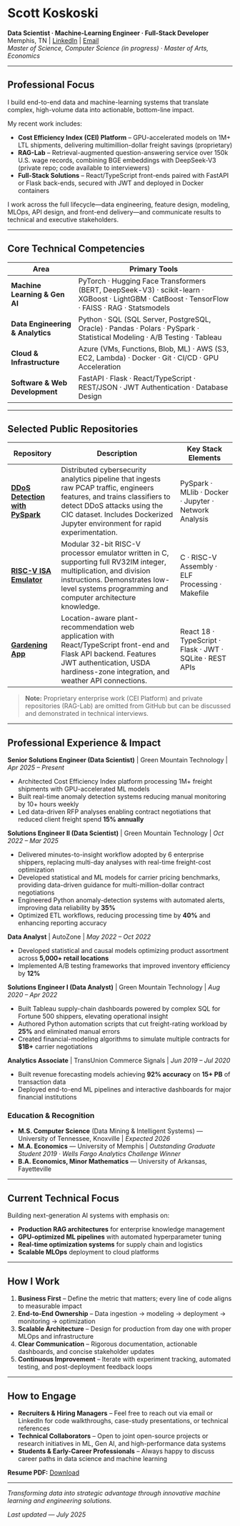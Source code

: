 # Scott Koskoski
**Data Scientist · Machine-Learning Engineer · Full-Stack Developer**  
Memphis, TN | [LinkedIn](https://linkedin.com/in/scott-koskoski) | [Email](mailto:scottkoskoski@gmail.com)  
*Master of Science, Computer Science (in progress) · Master of Arts, Economics*

---

## Professional Focus

I build end-to-end data and machine-learning systems that translate complex, high-volume data into actionable, bottom-line impact.

My recent work includes:
* **Cost Efficiency Index (CEI) Platform** – GPU-accelerated models on 1M+ LTL shipments, delivering multimillion-dollar freight savings (proprietary)
* **RAG-Lab** – Retrieval-augmented question-answering service over 150k U.S. wage records, combining BGE embeddings with DeepSeek-V3 (private repo; code available to interviewers)
* **Full-Stack Solutions** – React/TypeScript front-ends paired with FastAPI or Flask back-ends, secured with JWT and deployed in Docker containers

I work across the full lifecycle—data engineering, feature design, modeling, MLOps, API design, and front-end delivery—and communicate results to technical and executive stakeholders.

---

## Core Technical Competencies

| Area | Primary Tools |
|------|---------------|
| **Machine Learning & Gen AI** | PyTorch · Hugging Face Transformers (BERT, DeepSeek-V3) · scikit-learn · XGBoost · LightGBM · CatBoost · TensorFlow · FAISS · RAG · Statsmodels |
| **Data Engineering & Analytics** | Python · SQL (SQL Server, PostgreSQL, Oracle) · Pandas · Polars · PySpark · Statistical Modeling · A/B Testing · Tableau |
| **Cloud & Infrastructure** | Azure (VMs, Functions, Blob, ML) · AWS (S3, EC2, Lambda) · Docker · Git · CI/CD · GPU Acceleration |
| **Software & Web Development** | FastAPI · Flask · React/TypeScript · REST/JSON · JWT Authentication · Database Design |

---

## Selected Public Repositories

| Repository | Description | Key Stack Elements |
|------------|-------------|--------------------|
| **[DDoS Detection with PySpark](https://github.com/scottkoskoski/ddos-pyspark)** | Distributed cybersecurity analytics pipeline that ingests raw PCAP traffic, engineers features, and trains classifiers to detect DDoS attacks using the CIC dataset. Includes Dockerized Jupyter environment for rapid experimentation. | PySpark · MLlib · Docker · Jupyter · Network Analysis |
| **[RISC-V ISA Emulator](https://github.com/scottkoskoski/isa-project)** | Modular 32-bit RISC-V processor emulator written in C, supporting full RV32IM integer, multiplication, and division instructions. Demonstrates low-level systems programming and computer architecture knowledge. | C · RISC-V Assembly · ELF Processing · Makefile |
| **[Gardening App](https://github.com/scottkoskoski/gardening-app)** | Location-aware plant-recommendation web application with React/TypeScript front-end and Flask API backend. Features JWT authentication, USDA hardiness-zone integration, and weather API connections. | React 18 · TypeScript · Flask · JWT · SQLite · REST APIs |

> **Note:** Proprietary enterprise work (CEI Platform) and private repositories (RAG-Lab) are omitted from GitHub but can be discussed and demonstrated in technical interviews.

---

## Professional Experience & Impact

**Senior Solutions Engineer (Data Scientist)** | Green Mountain Technology | *Apr 2025 – Present*
- Architected Cost Efficiency Index platform processing 1M+ freight shipments with GPU-accelerated ML models
- Built real-time anomaly detection systems reducing manual monitoring by 10+ hours weekly
- Led data-driven RFP analyses enabling contract negotiations that reduced client freight spend **15% annually**

**Solutions Engineer II (Data Scientist)** | Green Mountain Technology | *Oct 2022 – Mar 2025*
- Delivered minutes-to-insight workflow adopted by 6 enterprise shippers, replacing multi-day analyses with real-time freight-cost optimization
- Developed statistical and ML models for carrier pricing benchmarks, providing data-driven guidance for multi-million-dollar contract negotiations
- Engineered Python anomaly-detection systems with automated alerts, improving data reliability by **35%**
- Optimized ETL workflows, reducing processing time by **40%** and enhancing reporting accuracy

**Data Analyst** | AutoZone | *May 2022 – Oct 2022*
- Developed statistical and causal models optimizing product assortment across **5,000+ retail locations**
- Implemented A/B testing frameworks that improved inventory efficiency by **12%**

**Solutions Engineer I (Data Analyst)** | Green Mountain Technology | *Aug 2020 – Apr 2022*
- Built Tableau supply-chain dashboards powered by complex SQL for Fortune 500 shippers, elevating operational insight
- Authored Python automation scripts that cut freight-rating workload by **25%** and eliminated manual errors
- Created financial-modeling algorithms to simulate multiple contracts for **$1B+** carrier negotiations

**Analytics Associate** | TransUnion Commerce Signals | *Jun 2019 – Jul 2020*
- Built revenue forecasting models achieving **92% accuracy** on **15+ PB** of transaction data
- Deployed end-to-end ML pipelines and interactive dashboards for major financial institutions

### Education & Recognition
- **M.S. Computer Science** (Data Mining & Intelligent Systems) — University of Tennessee, Knoxville | *Expected 2026*
- **M.A. Economics** — University of Memphis | *Outstanding Graduate Student 2019 · Wells Fargo Analytics Challenge Winner*
- **B.A. Economics, Minor Mathematics** — University of Arkansas, Fayetteville

---

## Current Technical Focus

Building next-generation AI systems with emphasis on:
- **Production RAG architectures** for enterprise knowledge management
- **GPU-optimized ML pipelines** with automated hyperparameter tuning  
- **Real-time optimization systems** for supply chain and logistics
- **Scalable MLOps** deployment to cloud platforms

---

## How I Work

1. **Business First** – Define the metric that matters; every line of code aligns to measurable impact
2. **End-to-End Ownership** – Data ingestion → modeling → deployment → monitoring → optimization
3. **Scalable Architecture** – Design for production from day one with proper MLOps and infrastructure
4. **Clear Communication** – Rigorous documentation, actionable dashboards, and concise stakeholder updates
5. **Continuous Improvement** – Iterate with experiment tracking, automated testing, and post-deployment feedback loops

---

## How to Engage

* **Recruiters & Hiring Managers** – Feel free to reach out via email or LinkedIn for code walkthroughs, case-study presentations, or technical references
* **Technical Collaborators** – Open to joint open-source projects or research initiatives in ML, Gen AI, and high-performance data systems
* **Students & Early-Career Professionals** – Always happy to discuss career paths in data science and machine learning

**Resume PDF:** [Download](./ScottKoskoski.pdf)

---

*Transforming data into strategic advantage through innovative machine learning and engineering solutions.*

*Last updated — July 2025*
